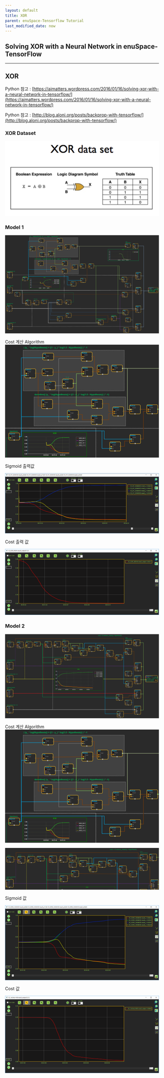 ```yaml
--- 
layout: default 
title: XOR 
parent: enuSpace-Tensorflow Tutorial
last_modified_date: now 
--- 
```


## Solving XOR with a Neural Network in enuSpace-TensorFlow

---

## XOR

Python 참고 : [https://aimatters.wordpress.com/2016/01/16/solving-xor-with-a-neural-network-in-tensorflow/](https://aimatters.wordpress.com/2016/01/16/solving-xor-with-a-neural-network-in-tensorflow/)

Python 참고 : [http://blog.aloni.org/posts/backprop-with-tensorflow/](http://blog.aloni.org/posts/backprop-with-tensorflow/)

### XOR Dataset

![](./assets/tutorial/xor_dataset.png)

### Model 1

![](./assets/tutorial/xor_runtime.png)

Cost 계산 Algorithm![](./assets/tutorial/xor_cost1.png)

Sigmoid 출력값

![](./assets/tutorial/xor_sigmoid_value.png)

Cost 출력 값

![](./assets/tutorial/xor_cost_value.png)

### Model 2

![](./assets/tutorial/xor2_runtime.png)

Cost 계산 Algorithm![](./assets/tutorial/xor_cost1.png)

![](./assets/tutorial/xor2_cost_cal.png)

Sigmoid 값

![](./assets/tutorial/xor2_sigmoid_value.png)

Cost 값

![](./assets/tutorial/xor2_cost_value.png)

